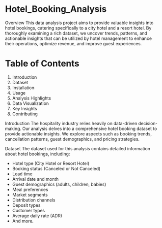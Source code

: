 # Hotel_Booking_Analysis
Overview
This data analysis project aims to provide valuable insights into hotel bookings, catering specifically to a city hotel and a resort hotel. By thoroughly examining a rich dataset, we uncover trends, patterns, and actionable insights that can be utilized by hotel management to enhance their operations, optimize revenue, and improve guest experiences.

# Table of Contents
1. Introduction
2. Dataset
3. Installation
4. Usage
5. Analysis Highlights
6. Data Visualization
7. Key Insights
8. Contributing

Introduction
The hospitality industry relies heavily on data-driven decision-making. Our analysis delves into a comprehensive hotel booking dataset to provide actionable insights. We explore aspects such as booking trends, cancellation patterns, guest demographics, and pricing strategies.

Dataset
The dataset used for this analysis contains detailed information about hotel bookings, including:

* Hotel type (City Hotel or Resort Hotel)
* Booking status (Canceled or Not Canceled)
* Lead time
* Arrival date and month
* Guest demographics (adults, children, babies)
* Meal preferences
* Market segments
* Distribution channels
* Deposit types
* Customer types
* Average daily rate (ADR)
* And more.
